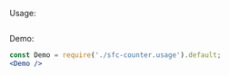 Usage:
```jsx { "filePath": "./sfc-counter.usage.tsx" }
```

Demo:
```jsx 
const Demo = require('./sfc-counter.usage').default;
<Demo />
```
